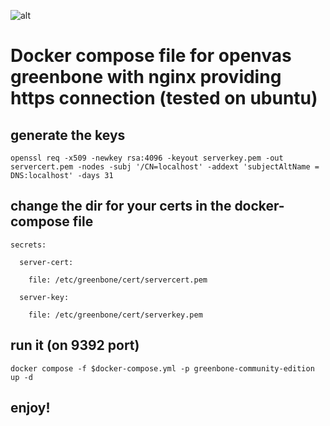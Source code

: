 ![alt](https://linuxincluded.com/wp-content/uploads/openvas_setup.png)

# Docker compose file for openvas greenbone with nginx providing https connection (tested on ubuntu)



## generate the keys

`openssl req -x509 -newkey rsa:4096 -keyout serverkey.pem -out servercert.pem -nodes -subj '/CN=localhost' -addext 'subjectAltName = DNS:localhost' -days 31`

## change the dir for your certs in the docker-compose file

`secrets:`

`  server-cert:`

`    file: /etc/greenbone/cert/servercert.pem`

`  server-key:`

`    file: /etc/greenbone/cert/serverkey.pem`

## run it (on 9392 port)

`docker compose -f $docker-compose.yml -p greenbone-community-edition up -d`

## enjoy!

